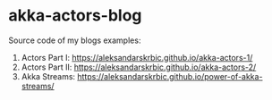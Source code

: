 # akka-actors-blog

Source code of my blogs examples:
  1. Actors Part I: https://aleksandarskrbic.github.io/akka-actors-1/
  2. Actors Part II: https://aleksandarskrbic.github.io/akka-actors-2/
  3. Akka Streams: https://aleksandarskrbic.github.io/power-of-akka-streams/
